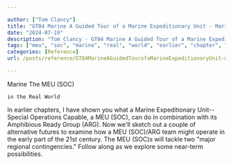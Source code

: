 ```yaml
---

author: ["Tom Clancy"]
title: "GT04 Marine A Guided Tour of a Marine Expeditionary Unit - Marine_split_160.html"
date: "2024-07-19"
description: "Tom Clancy - GT04 Marine A Guided Tour of a Marine Expeditionary Unit"
tags: ["meu", "soc", "marine", "real", "world", "earlier", "chapter", "shown", "expeditionary", "unit", "special", "operation", "capable", "combination", "amphibious", "ready", "group", "arg", "sketch", "couple", "alternative", "future", "examine", "team", "might"]
categories: [Reference]
url: /posts/reference/GT04MarineAGuidedTourofaMarineExpeditionaryUnit-marinesplit160html

---
```



Marine
The MEU (SOC)
    in the Real World
In earlier chapters, I have shown you what a Marine Expeditionary Unit--Special Operations Capable, a MEU (SOC), can do in combination with its Amphibious Ready Group (ARG). Now we'll sketch out a couple of alternative futures to examine how a MEU (SOC)/ARG team might operate in the early part of the 21st century. The MEU (SOC)s will tackle two "major regional contingencies." Follow along as we explore some near-term possibilities.
